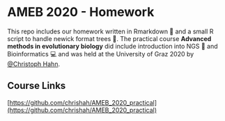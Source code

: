 # AMEB 2020 - Homework

This repo includes our homework written in Rmarkdown :memo: and a small R script to handle newick format trees :herb:. The practical course **Advanced methods in evolutionary biology** did include introduction into NGS :microscope: and Bioinformatics :computer: and was held at the University of Graz 2020 by [@Christoph Hahn](https://github.com/chrishah).

## Course Links

[https://github.com/chrishah/AMEB_2020_practical](https://github.com/chrishah/AMEB_2020_practical)

